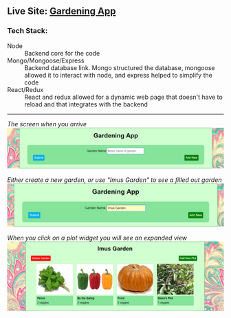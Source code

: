 ## __Live Site:__ [Gardening App](https://gardening-client.herokuapp.com/)


### Tech Stack:
<dl>
  <dt>Node</dt>
  <dd>Backend core for the code</dd>
  <dt>Mongo/Mongoose/Express</dt>
  <dd>Backend database link. Mongo structured the database, mongoose allowed it to interact with node, and express helped to simplify the code</dd>
  <dt>React/Redux</dt>
  <dd>React and redux allowed for a dynamic web page that doesn't have to reload and that integrates with the backend</dd>
</dl>
 
---

_The screen when you arrive_
![ScreenShot](src/images/first-screen.png)

_Either create a new garden, or use "Imus Garden" to see a filled out garden_
![ScreenShot](src/images/first-screen-garden.png)

_When you click on a plot widget you will see an expanded view_
![ScreenShot](src/images/garden-expanded.png)
